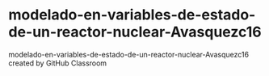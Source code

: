 # modelado-en-variables-de-estado-de-un-reactor-nuclear-Avasquezc16
modelado-en-variables-de-estado-de-un-reactor-nuclear-Avasquezc16 created by GitHub Classroom
